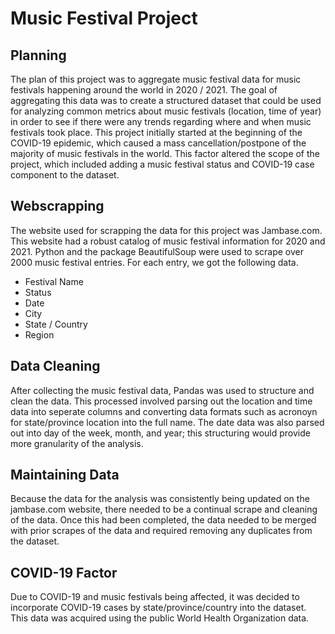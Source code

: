 # Music Festival Project 

## Planning

The plan of this project was to aggregate music festival data for music festivals happening around the world in 2020 / 2021. The goal of aggregating this data was to create a structured dataset that could be used for analyzing common metrics about music festivals (location, time of year) in order to see if there were any trends regarding where and when music festivals took place. This project initially started at the beginning of the COVID-19 epidemic, which caused a mass cancellation/postpone of the majority of music festivals in the world. This factor altered the scope of the project, which included adding a music festival status and COVID-19 case component to the dataset. 

## Webscrapping 

The website used for scrapping the data for this project was Jambase.com. This website had a robust catalog of music festival information for 2020 and 2021. Python and the package BeautifulSoup were used to scrape over 2000 music festival entries. For each entry, we got the following data.

* Festival Name
* Status
* Date
* City
* State / Country
* Region

## Data Cleaning


After collecting the music festival data, Pandas was used to structure and clean the data. This processed involved parsing out the location and time data into seperate columns and converting data formats such as acronoyn for state/province location into the full name. The date data was also parsed out into day of the week, month, and year; this structuring would provide more granularity of the analysis. 

## Maintaining Data 

Because the data for the analysis was consistently being updated on the jambase.com website, there needed to be a continual scrape and cleaning of the data. Once this had been completed, the data needed to be merged with prior scrapes of the data and required removing any duplicates from the dataset. 

## COVID-19 Factor

Due to COVID-19 and music festivals being affected, it was decided to incorporate COVID-19 cases by state/province/country into the dataset. This data was acquired using the public World Health Organization data.




